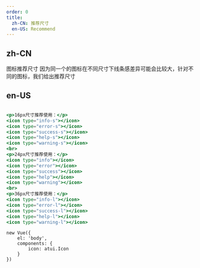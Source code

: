 ```yaml
---
order: 0
title:
  zh-CN: 推荐尺寸
  en-US: Recommend
---
```


## zh-CN

图标推荐尺寸
因为同一个的图标在不同尺寸下线条感差异可能会比较大，针对不同的图标，我们给出推荐尺寸


## en-US


````jsx

<p>16px尺寸推荐使用：</p>
<icon type="info-s"></icon>
<icon type="error-s"></icon>
<icon type="success-s"></icon>
<icon type="help-s"></icon>
<icon type="warning-s"></icon>
<br>
<p>24px尺寸推荐使用：</p>
<icon type="info"></icon>
<icon type="error"></icon>
<icon type="success"></icon>
<icon type="help"></icon>
<icon type="warning"></icon>
<br>
<p>36px尺寸推荐使用：</p>
<icon type="info-l"></icon>
<icon type="error-l"></icon>
<icon type="success-l"></icon>
<icon type="help-l"></icon>
<icon type="warning-l"></icon>

````

````vue-script
new Vue({
    el: 'body',
    components: {
        icon: atui.Icon
    }
})
````
